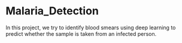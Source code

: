 # Malaria_Detection
In this project, we try to identify  blood smears using deep learning to predict whether the sample is taken from an infected person.
